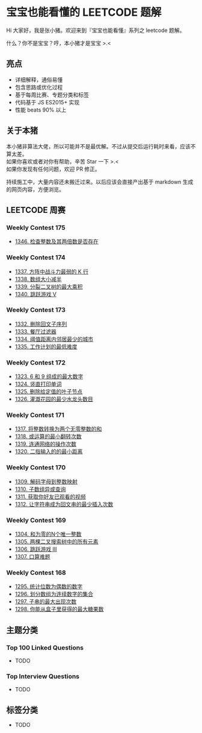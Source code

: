 # 宝宝也能看懂的 LEETCODE 题解

Hi 大家好，我是张小猪。欢迎来到『宝宝也能看懂』系列之 leetcode 题解。

什么？你不是宝宝？哼，本小猪才是宝宝 >.<

## 亮点

- 详细解释，通俗易懂
- 包含思路或优化过程
- 基于每周比赛、专题分类和标签
- 代码基于 JS ES2015+ 实现
- 性能 beats 90% 以上

## 关于本猪

本小猪非算法大佬，所以可能并不是最优解。不过从提交后运行耗时来看，应该不算太差。  
如果你喜欢或者对你有帮助，辛苦 Star 一下 >.<  
如果你发现有任何问题，欢迎 PR 修正。

持续施工中，大量内容还未搬迁过来。以后应该会直接产出基于 markdown 生成的网页内容，方便浏览。

## LEETCODE 周赛

### Weekly Contest 175

- [1346. 检查整数及其两倍数是否存在](./posts/1346.md)

### Weekly Contest 174

- [1337. 方阵中战斗力最弱的 K 行](./posts/1337.md)
- [1338. 数组大小减半](./posts/1338.md)
- [1339. 分裂二叉树的最大乘积](./posts/1339.md)
- [1340. 跳跃游戏 V](./posts/1340.md)

### Weekly Contest 173

- [1332. 删除回文子序列](./posts/1332.md)
- [1333. 餐厅过滤器](./posts/1333.md)
- [1334. 阈值距离内邻居最少的城市](./posts/1334.md)
- [1335. 工作计划的最低难度](./posts/1335.md)

### Weekly Contest 172

- [1323. 6 和 9 组成的最大数字](./posts/1323.md)
- [1324. 竖直打印单词](./posts/1324.md)
- [1325. 删除给定值的叶子节点](./posts/1325.md)
- [1326. 灌溉花园的最少水龙头数目](./posts/1326.md)

### Weekly Contest 171

- [1317. 将整数转换为两个无零整数的和](./posts/1317.md)
- [1318. 或运算的最小翻转次数](./posts/1318.md)
- [1319. 连通网络的操作次数](./posts/1319.md)
- [1320. 二指输入的的最小距离](./posts/1320.md)

### Weekly Contest 170

- [1309. 解码字母到整数映射](./posts/1309.md)
- [1310. 子数组异或查询](./posts/1310.md)
- [1311. 获取你好友已观看的视频](./posts/1311.md)
- [1312. 让字符串成为回文串的最少插入次数](./posts/1312.md)

### Weekly Contest 169

- [1304. 和为零的N个唯一整数](./posts/1304.md)
- [1305. 两棵二叉搜索树中的所有元素](./posts/1305.md)
- [1306. 跳跃游戏 III](./posts/1306.md)
- [1307. 口算难题](./posts/1307.md)

### Weekly Contest 168

- [1295. 统计位数为偶数的数字](./posts/1295.md)
- [1296. 划分数组为连续数字的集合](./posts/1296.md)
- [1297. 子串的最大出现次数](./posts/1297.md)
- [1298. 你能从盒子里获得的最大糖果数](./posts/1298.md)

## 主题分类

### Top 100 Linked Questions

- TODO

### Top Interview Questions

- TODO

## 标签分类

- TODO
